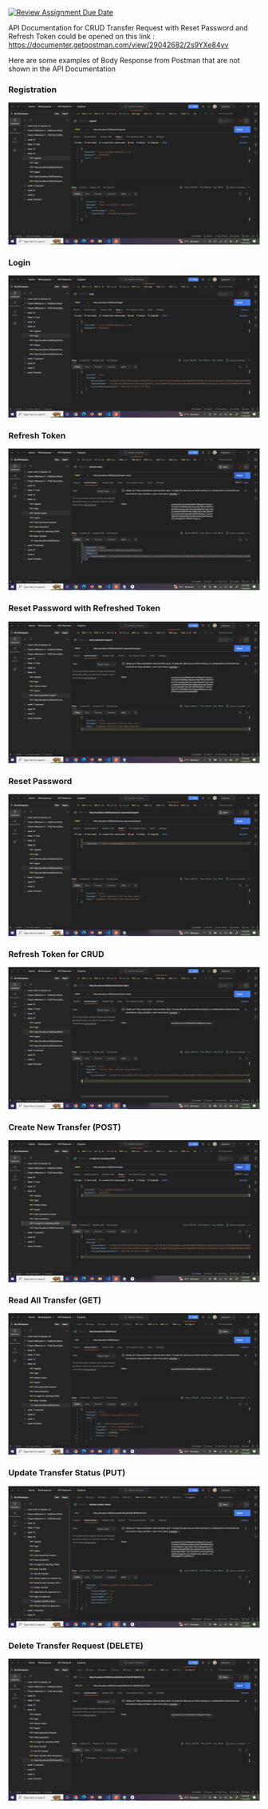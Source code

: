 [![Review Assignment Due Date](https://classroom.github.com/assets/deadline-readme-button-24ddc0f5d75046c5622901739e7c5dd533143b0c8e959d652212380cedb1ea36.svg)](https://classroom.github.com/a/GB9tUzun)

API Documentation for CRUD Transfer Request with Reset Password and Refresh Token could be opened on this link : https://documenter.getpostman.com/view/29042682/2s9YXe84yv

Here are some examples of Body Response from Postman that are not shown in the API Documentation 

### Registration

![](https://github.com/andalanaldi/w16-postman-resimg/blob/main/Postman-response/Screenshot%20(105606)%20Register.png/?raw=true)

### Login

![](https://github.com/andalanaldi/w16-postman-resimg/blob/main/Postman-response/Screenshot%20(105618)%20Login.png/?raw=true)

### Refresh Token

![](https://github.com/andalanaldi/w16-postman-resimg/blob/main/Postman-response/Screenshot%20(105732)%20refresh%20token.png/?raw=true)

### Reset Password with Refreshed Token

![](https://github.com/andalanaldi/w16-postman-resimg/blob/main/Postman-response/Screenshot%20(105680)%20Req%20reset%20password%20with%20refresh%20token%20first.png/?raw=true)

### Reset Password

![](https://github.com/andalanaldi/w16-postman-resimg/blob/main/Postman-response/Screenshot%20(105654)%20Req%20Reset%20Password.png/?raw=true)

### Refresh Token for CRUD

![](https://github.com/andalanaldi/w16-postman-resimg/blob/main/Postman-response/Screenshot%20(105651)%20Refresh%20token%202.png/?raw=true)

### Create New Transfer (POST)

![](https://github.com/andalanaldi/w16-postman-resimg/blob/main/Postman-response/Screenshot%20(105717)%20create%20new%20transfer.png/?raw=true)

### Read All Transfer (GET)

![](https://github.com/andalanaldi/w16-postman-resimg/blob/main/Postman-response/Screenshot%20(105736)%20get%20read%20all%20trans.png/?raw=true)

### Update Transfer Status (PUT)

![](https://github.com/andalanaldi/w16-postman-resimg/blob/main/Postman-response/Screenshot%20(105792)%20put%20update%20transfer%20status.png/?raw=true)

### Delete Transfer Request (DELETE)

![](https://github.com/andalanaldi/w16-postman-resimg/blob/main/Postman-response/Screenshot%20(105761)%20delete%20transfer.png/?raw=true)